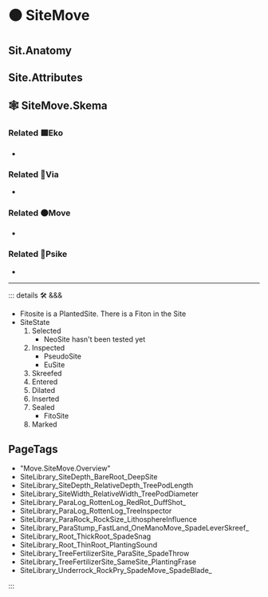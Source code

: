 # 🟠 <move>SiteMove</move>

## Sit.Anatomy

## Site.Attributes

## 🕸 SiteMove.Skema

### Related 🟩<eko>Eko</eko>

-

### Related 🔻<via>Via</via>

-

### Related 🟠<move>Move</move>

-

### Related 💜<psike>Psike</psike>

-

---

<!-- =================================================== -->
<!-- =================================================== -->
<!-- =================================================== -->
<!-- =================================================== -->
<!-- =================================================== -->
::: details 🛠 <dev>&&&</dev>

- Fitosite is a PlantedSite. There is a Fiton in the Site
- SiteState
    1. Selected
        - NeoSite hasn't been tested yet
    2. Inspected
        - PseudoSite
        - EuSite
    3. Skreefed
    4. Entered
    5. Dilated
    6. Inserted
    7. Sealed
        - FitoSite
    8. Marked

<h2>PageTags</h2>

- "Move.SiteMove.Overview"
- SiteLibrary_SiteDepth_BareRoot_DeepSite
- SiteLibrary_SiteDepth_RelativeDepth_TreePodLength
- SiteLibrary_SiteWidth_RelativeWidth_TreePodDiameter
- SiteLibrary_ParaLog_RottenLog_RedRot_DuffShot_
- SiteLibrary_ParaLog_RottenLog_TreeInspector
- SiteLibrary_ParaRock_RockSize_LithosphereInfluence
- SiteLibrary_ParaStump_FastLand_OneManoMove_SpadeLeverSkreef_
- SiteLibrary_Root_ThickRoot_SpadeSnag
- SiteLibrary_Root_ThinRoot_PlantingSound
- SiteLibrary_TreeFertilizerSite_ParaSite_SpadeThrow
- SiteLibrary_TreeFertilizerSite_SameSite_PlantingFrase
- SiteLibrary_Underrock_RockPry_SpadeMove_SpadeBlade_

:::
